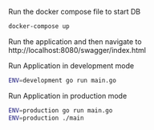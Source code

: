 Run the docker compose file to start DB
```bash
docker-compose up
```
Run the application and then navigate to http://localhost:8080/swagger/index.html

Run Application in development mode
```bash
ENV=development go run main.go
```

Run Application in production mode
```bash
ENV=production go run main.go
ENV=production ./main
```